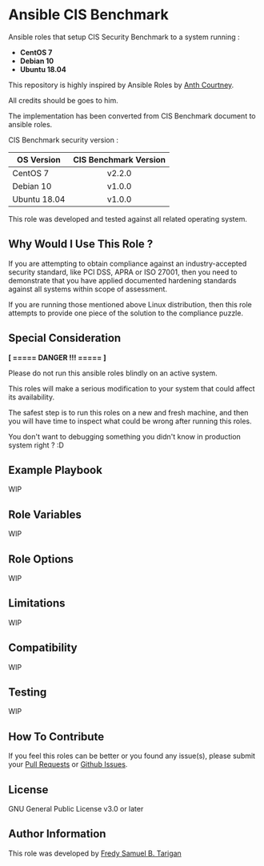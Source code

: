 Ansible CIS Benchmark
=====================

Ansible roles that setup CIS Security Benchmark to a system running :

* **CentOS 7**
* **Debian 10**
* **Ubuntu 18.04**

This repository is highly inspired by Ansible Roles by [Anth Courtney](https://github.com/anthcourtney/ansible-role-cis-amazon-linux).

All credits should be goes to him.

The implementation has been converted from CIS Benchmark document to ansible roles.

CIS Benchmark security version :

| OS Version | CIS Benchmark Version |
| ---------- | :---: |
| CentOS 7 | v2.2.0 |
| Debian 10 | v1.0.0 |
| Ubuntu 18.04 | v1.0.0 |

This role was developed and tested against all related operating system.

## Why Would I Use This Role ?

If you are attempting to obtain compliance against an industry-accepted security standard, like PCI DSS, APRA or ISO 27001, then you need to demonstrate that you have applied documented hardening standards against all systems within scope of assessment.

If you are running those mentioned above Linux distribution, then this role attempts to provide one piece of the solution to the compliance puzzle.

## Special Consideration

**[ ===== DANGER !!! ===== ]**

Please do not run this ansible roles blindly on an active system.

This roles will make a serious modification to your system that could affect its availability.

The safest step is to run this roles on a new and fresh machine, and then you will have time to inspect what could be wrong after running this roles.

You don't want to debugging something you didn't know in production system right ? :D

## Example Playbook

WIP

## Role Variables

WIP

## Role Options

WIP

## Limitations

WIP

## Compatibility

WIP

## Testing

WIP

## How To Contribute

If you feel this roles can be better or you found any issue(s), please submit your [Pull Requests](https://github.com/fredytarigan/ansible-cis-benchmark/pulls) or [Github Issues](https://github.com/fredytarigan/ansible-cis-benchmark/issues).

## License

GNU General Public License v3.0 or later

## Author Information

This role was developed by [Fredy Samuel B. Tarigan](https://www.linkedin.com/in/fredy-samuel-b-tarigan-72a527111/)
